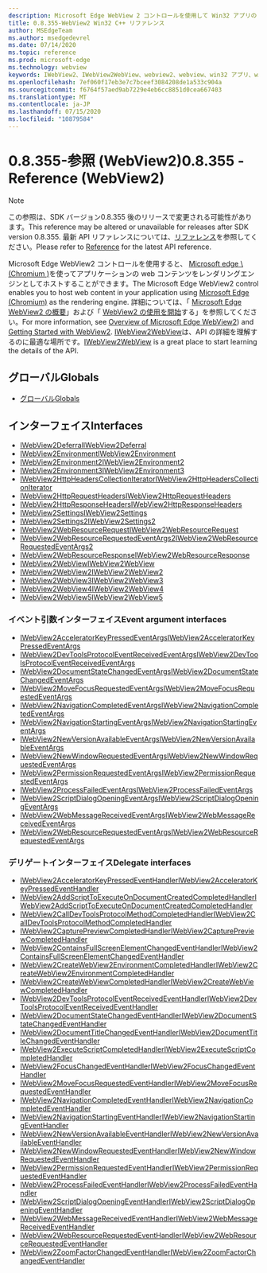 ```yaml
---
description: Microsoft Edge WebView 2 コントロールを使用して Win32 アプリの web コンテンツをホストする
title: 0.8.355-WebView2 Win32 C++ リファレンス
author: MSEdgeTeam
ms.author: msedgedevrel
ms.date: 07/14/2020
ms.topic: reference
ms.prod: microsoft-edge
ms.technology: webview
keywords: IWebView2、IWebView2WebView、webview2、webview、win32 アプリ、win32、edge、ICoreWebView2、ICoreWebView2Host、browser control、edge html
ms.openlocfilehash: 7ef060f17eb3e7c7bceef3084208de1a533c904a
ms.sourcegitcommit: f6764f57aed9ab7229e4eb6cc8851d0cea667403
ms.translationtype: MT
ms.contentlocale: ja-JP
ms.lasthandoff: 07/15/2020
ms.locfileid: "10879584"
---
```

# <span data-ttu-id="29c9d-104">0.8.355-参照 (WebView2)</span><span class="sxs-lookup"><span data-stu-id="29c9d-104">0.8.355 - Reference (WebView2)</span></span>  

> [!NOTE]
> <span data-ttu-id="29c9d-105">この参照は、SDK バージョン0.8.355 後のリリースで変更される可能性があります。</span><span class="sxs-lookup"><span data-stu-id="29c9d-105">This reference may be altered or unavailable for releases after SDK version 0.8.355.</span></span>  <span data-ttu-id="29c9d-106">最新 API リファレンスについては、[リファレンス](../../webview2-api-reference.md)を参照してください。</span><span class="sxs-lookup"><span data-stu-id="29c9d-106">Please refer to [Reference](../../webview2-api-reference.md) for the latest API reference.</span></span>

<span data-ttu-id="29c9d-107">Microsoft Edge WebView2 コントロールを使用すると、 [Microsoft edge \ (Chromium \)](https://www.microsoftedgeinsider.com)を使ってアプリケーションの web コンテンツをレンダリングエンジンとしてホストすることができます。</span><span class="sxs-lookup"><span data-stu-id="29c9d-107">The Microsoft Edge WebView2 control enables you to host web content in your application using [Microsoft Edge \(Chromium\)](https://www.microsoftedgeinsider.com) as the rendering engine.</span></span>  <span data-ttu-id="29c9d-108">詳細については、「 [Microsoft Edge WebView2 の概要](../../index.md)」および「 [WebView2 の使用を開始](../../gettingstarted/win32.md)する」を参照してください。</span><span class="sxs-lookup"><span data-stu-id="29c9d-108">For more information, see [Overview of Microsoft Edge WebView2](../../index.md)) and [Getting Started with WebView2](../../gettingstarted/win32.md).</span></span>  <span data-ttu-id="29c9d-109">[IWebView2WebView](0-8-190/IWebView2WebView.md)は、API の詳細を理解するのに最適な場所です。</span><span class="sxs-lookup"><span data-stu-id="29c9d-109">[IWebView2WebView](0-8-190/IWebView2WebView.md) is a great place to start learning the details of the API.</span></span>  

## <span data-ttu-id="29c9d-110">グローバル</span><span class="sxs-lookup"><span data-stu-id="29c9d-110">Globals</span></span>  

*   [<span data-ttu-id="29c9d-111">グローバル</span><span class="sxs-lookup"><span data-stu-id="29c9d-111">Globals</span></span>](0-8-190/webview2-idl.md)  

## <span data-ttu-id="29c9d-112">インターフェイス</span><span class="sxs-lookup"><span data-stu-id="29c9d-112">Interfaces</span></span>  
*   [<span data-ttu-id="29c9d-113">IWebView2Deferral</span><span class="sxs-lookup"><span data-stu-id="29c9d-113">IWebView2Deferral</span></span>](0-8-190/IWebView2Deferral.md)
*   [<span data-ttu-id="29c9d-114">IWebView2Environment</span><span class="sxs-lookup"><span data-stu-id="29c9d-114">IWebView2Environment</span></span>](0-8-190/IWebView2Environment.md)
*   [<span data-ttu-id="29c9d-115">IWebView2Environment2</span><span class="sxs-lookup"><span data-stu-id="29c9d-115">IWebView2Environment2</span></span>](0-8-190/IWebView2Environment2.md)
*   [<span data-ttu-id="29c9d-116">IWebView2Environment3</span><span class="sxs-lookup"><span data-stu-id="29c9d-116">IWebView2Environment3</span></span>](0-8-190/IWebView2Environment3.md)
*   [<span data-ttu-id="29c9d-117">IWebView2HttpHeadersCollectionIterator</span><span class="sxs-lookup"><span data-stu-id="29c9d-117">IWebView2HttpHeadersCollectionIterator</span></span>](0-8-190/IWebView2HttpHeadersCollectionIterator.md)
*   [<span data-ttu-id="29c9d-118">IWebView2HttpRequestHeaders</span><span class="sxs-lookup"><span data-stu-id="29c9d-118">IWebView2HttpRequestHeaders</span></span>](0-8-190/IWebView2HttpRequestHeaders.md)
*   [<span data-ttu-id="29c9d-119">IWebView2HttpResponseHeaders</span><span class="sxs-lookup"><span data-stu-id="29c9d-119">IWebView2HttpResponseHeaders</span></span>](0-8-190/IWebView2HttpResponseHeaders.md)
*   [<span data-ttu-id="29c9d-120">IWebView2Settings</span><span class="sxs-lookup"><span data-stu-id="29c9d-120">IWebView2Settings</span></span>](0-8-190/IWebView2Settings.md)
*   [<span data-ttu-id="29c9d-121">IWebView2Settings2</span><span class="sxs-lookup"><span data-stu-id="29c9d-121">IWebView2Settings2</span></span>](0-8-190/IWebView2Settings2.md)
*   [<span data-ttu-id="29c9d-122">IWebView2WebResourceRequest</span><span class="sxs-lookup"><span data-stu-id="29c9d-122">IWebView2WebResourceRequest</span></span>](0-8-190/IWebView2WebResourceRequest.md)
*   [<span data-ttu-id="29c9d-123">IWebView2WebResourceRequestedEventArgs2</span><span class="sxs-lookup"><span data-stu-id="29c9d-123">IWebView2WebResourceRequestedEventArgs2</span></span>](0-8-190/IWebView2WebResourceRequestedEventArgs2.md)
*   [<span data-ttu-id="29c9d-124">IWebView2WebResourceResponse</span><span class="sxs-lookup"><span data-stu-id="29c9d-124">IWebView2WebResourceResponse</span></span>](0-8-190/IWebView2WebResourceResponse.md)
*   [<span data-ttu-id="29c9d-125">IWebView2WebView</span><span class="sxs-lookup"><span data-stu-id="29c9d-125">IWebView2WebView</span></span>](0-8-190/IWebView2WebView.md)
*   [<span data-ttu-id="29c9d-126">IWebView2WebView2</span><span class="sxs-lookup"><span data-stu-id="29c9d-126">IWebView2WebView2</span></span>](0-8-190/IWebView2WebView2.md)
*   [<span data-ttu-id="29c9d-127">IWebView2WebView3</span><span class="sxs-lookup"><span data-stu-id="29c9d-127">IWebView2WebView3</span></span>](0-8-190/IWebView2WebView3.md)
*   [<span data-ttu-id="29c9d-128">IWebView2WebView4</span><span class="sxs-lookup"><span data-stu-id="29c9d-128">IWebView2WebView4</span></span>](0-8-190/IWebView2WebView4.md)
*   [<span data-ttu-id="29c9d-129">IWebView2WebView5</span><span class="sxs-lookup"><span data-stu-id="29c9d-129">IWebView2WebView5</span></span>](0-8-190/IWebView2WebView5.md)

### <span data-ttu-id="29c9d-130">イベント引数インターフェイス</span><span class="sxs-lookup"><span data-stu-id="29c9d-130">Event argument interfaces</span></span>

*   [<span data-ttu-id="29c9d-131">IWebView2AcceleratorKeyPressedEventArgs</span><span class="sxs-lookup"><span data-stu-id="29c9d-131">IWebView2AcceleratorKeyPressedEventArgs</span></span>](0-8-190/IWebView2AcceleratorKeyPressedEventArgs.md)
*   [<span data-ttu-id="29c9d-132">IWebView2DevToolsProtocolEventReceivedEventArgs</span><span class="sxs-lookup"><span data-stu-id="29c9d-132">IWebView2DevToolsProtocolEventReceivedEventArgs</span></span>](0-8-190/IWebView2DevToolsProtocolEventReceivedEventArgs.md)
*   [<span data-ttu-id="29c9d-133">IWebView2DocumentStateChangedEventArgs</span><span class="sxs-lookup"><span data-stu-id="29c9d-133">IWebView2DocumentStateChangedEventArgs</span></span>](0-8-190/IWebView2DocumentStateChangedEventArgs.md)
*   [<span data-ttu-id="29c9d-134">IWebView2MoveFocusRequestedEventArgs</span><span class="sxs-lookup"><span data-stu-id="29c9d-134">IWebView2MoveFocusRequestedEventArgs</span></span>](0-8-190/IWebView2MoveFocusRequestedEventArgs.md)
*   [<span data-ttu-id="29c9d-135">IWebView2NavigationCompletedEventArgs</span><span class="sxs-lookup"><span data-stu-id="29c9d-135">IWebView2NavigationCompletedEventArgs</span></span>](0-8-190/IWebView2NavigationCompletedEventArgs.md)
*   [<span data-ttu-id="29c9d-136">IWebView2NavigationStartingEventArgs</span><span class="sxs-lookup"><span data-stu-id="29c9d-136">IWebView2NavigationStartingEventArgs</span></span>](0-8-190/IWebView2NavigationStartingEventArgs.md)
*   [<span data-ttu-id="29c9d-137">IWebView2NewVersionAvailableEventArgs</span><span class="sxs-lookup"><span data-stu-id="29c9d-137">IWebView2NewVersionAvailableEventArgs</span></span>](0-8-190/IWebView2NewVersionAvailableEventArgs.md)
*   [<span data-ttu-id="29c9d-138">IWebView2NewWindowRequestedEventArgs</span><span class="sxs-lookup"><span data-stu-id="29c9d-138">IWebView2NewWindowRequestedEventArgs</span></span>](0-8-190/IWebView2NewWindowRequestedEventArgs.md)
*   [<span data-ttu-id="29c9d-139">IWebView2PermissionRequestedEventArgs</span><span class="sxs-lookup"><span data-stu-id="29c9d-139">IWebView2PermissionRequestedEventArgs</span></span>](0-8-190/IWebView2PermissionRequestedEventArgs.md)
*   [<span data-ttu-id="29c9d-140">IWebView2ProcessFailedEventArgs</span><span class="sxs-lookup"><span data-stu-id="29c9d-140">IWebView2ProcessFailedEventArgs</span></span>](0-8-190/IWebView2ProcessFailedEventArgs.md)
*   [<span data-ttu-id="29c9d-141">IWebView2ScriptDialogOpeningEventArgs</span><span class="sxs-lookup"><span data-stu-id="29c9d-141">IWebView2ScriptDialogOpeningEventArgs</span></span>](0-8-190/IWebView2ScriptDialogOpeningEventArgs.md)
*   [<span data-ttu-id="29c9d-142">IWebView2WebMessageReceivedEventArgs</span><span class="sxs-lookup"><span data-stu-id="29c9d-142">IWebView2WebMessageReceivedEventArgs</span></span>](0-8-190/IWebView2WebMessageReceivedEventArgs.md)
*   [<span data-ttu-id="29c9d-143">IWebView2WebResourceRequestedEventArgs</span><span class="sxs-lookup"><span data-stu-id="29c9d-143">IWebView2WebResourceRequestedEventArgs</span></span>](0-8-190/IWebView2WebResourceRequestedEventArgs.md)

### <span data-ttu-id="29c9d-144">デリゲートインターフェイス</span><span class="sxs-lookup"><span data-stu-id="29c9d-144">Delegate interfaces</span></span>

*   [<span data-ttu-id="29c9d-145">IWebView2AcceleratorKeyPressedEventHandler</span><span class="sxs-lookup"><span data-stu-id="29c9d-145">IWebView2AcceleratorKeyPressedEventHandler</span></span>](0-8-190/IWebView2AcceleratorKeyPressedEventHandler.md)
*   [<span data-ttu-id="29c9d-146">IWebView2AddScriptToExecuteOnDocumentCreatedCompletedHandler</span><span class="sxs-lookup"><span data-stu-id="29c9d-146">IWebView2AddScriptToExecuteOnDocumentCreatedCompletedHandler</span></span>](0-8-190/IWebView2AddScriptToExecuteOnDocumentCreatedCompletedHandler.md)
*   [<span data-ttu-id="29c9d-147">IWebView2CallDevToolsProtocolMethodCompletedHandler</span><span class="sxs-lookup"><span data-stu-id="29c9d-147">IWebView2CallDevToolsProtocolMethodCompletedHandler</span></span>](0-8-190/IWebView2CallDevToolsProtocolMethodCompletedHandler.md)
*   [<span data-ttu-id="29c9d-148">IWebView2CapturePreviewCompletedHandler</span><span class="sxs-lookup"><span data-stu-id="29c9d-148">IWebView2CapturePreviewCompletedHandler</span></span>](0-8-190/IWebView2CapturePreviewCompletedHandler.md)
*   [<span data-ttu-id="29c9d-149">IWebView2ContainsFullScreenElementChangedEventHandler</span><span class="sxs-lookup"><span data-stu-id="29c9d-149">IWebView2ContainsFullScreenElementChangedEventHandler</span></span>](0-8-190/IWebView2ContainsFullScreenElementChangedEventHandler.md)
*   [<span data-ttu-id="29c9d-150">IWebView2CreateWebView2EnvironmentCompletedHandler</span><span class="sxs-lookup"><span data-stu-id="29c9d-150">IWebView2CreateWebView2EnvironmentCompletedHandler</span></span>](0-8-190/IWebView2CreateWebView2EnvironmentCompletedHandler.md)
*   [<span data-ttu-id="29c9d-151">IWebView2CreateWebViewCompletedHandler</span><span class="sxs-lookup"><span data-stu-id="29c9d-151">IWebView2CreateWebViewCompletedHandler</span></span>](0-8-190/IWebView2CreateWebViewCompletedHandler.md)
*   [<span data-ttu-id="29c9d-152">IWebView2DevToolsProtocolEventReceivedEventHandler</span><span class="sxs-lookup"><span data-stu-id="29c9d-152">IWebView2DevToolsProtocolEventReceivedEventHandler</span></span>](0-8-190/IWebView2DevToolsProtocolEventReceivedEventHandler.md)
*   [<span data-ttu-id="29c9d-153">IWebView2DocumentStateChangedEventHandler</span><span class="sxs-lookup"><span data-stu-id="29c9d-153">IWebView2DocumentStateChangedEventHandler</span></span>](0-8-190/IWebView2DocumentStateChangedEventHandler.md)
*   [<span data-ttu-id="29c9d-154">IWebView2DocumentTitleChangedEventHandler</span><span class="sxs-lookup"><span data-stu-id="29c9d-154">IWebView2DocumentTitleChangedEventHandler</span></span>](0-8-190/IWebView2DocumentTitleChangedEventHandler.md)
*   [<span data-ttu-id="29c9d-155">IWebView2ExecuteScriptCompletedHandler</span><span class="sxs-lookup"><span data-stu-id="29c9d-155">IWebView2ExecuteScriptCompletedHandler</span></span>](0-8-190/IWebView2ExecuteScriptCompletedHandler.md)
*   [<span data-ttu-id="29c9d-156">IWebView2FocusChangedEventHandler</span><span class="sxs-lookup"><span data-stu-id="29c9d-156">IWebView2FocusChangedEventHandler</span></span>](0-8-190/IWebView2FocusChangedEventHandler.md)
*   [<span data-ttu-id="29c9d-157">IWebView2MoveFocusRequestedEventHandler</span><span class="sxs-lookup"><span data-stu-id="29c9d-157">IWebView2MoveFocusRequestedEventHandler</span></span>](0-8-190/IWebView2MoveFocusRequestedEventHandler.md)
*   [<span data-ttu-id="29c9d-158">IWebView2NavigationCompletedEventHandler</span><span class="sxs-lookup"><span data-stu-id="29c9d-158">IWebView2NavigationCompletedEventHandler</span></span>](0-8-190/IWebView2NavigationCompletedEventHandler.md)
*   [<span data-ttu-id="29c9d-159">IWebView2NavigationStartingEventHandler</span><span class="sxs-lookup"><span data-stu-id="29c9d-159">IWebView2NavigationStartingEventHandler</span></span>](0-8-190/IWebView2NavigationStartingEventHandler.md)
*   [<span data-ttu-id="29c9d-160">IWebView2NewVersionAvailableEventHandler</span><span class="sxs-lookup"><span data-stu-id="29c9d-160">IWebView2NewVersionAvailableEventHandler</span></span>](0-8-190/IWebView2NewVersionAvailableEventHandler.md)
*   [<span data-ttu-id="29c9d-161">IWebView2NewWindowRequestedEventHandler</span><span class="sxs-lookup"><span data-stu-id="29c9d-161">IWebView2NewWindowRequestedEventHandler</span></span>](0-8-190/IWebView2NewWindowRequestedEventHandler.md)
*   [<span data-ttu-id="29c9d-162">IWebView2PermissionRequestedEventHandler</span><span class="sxs-lookup"><span data-stu-id="29c9d-162">IWebView2PermissionRequestedEventHandler</span></span>](0-8-190/IWebView2PermissionRequestedEventHandler.md)
*   [<span data-ttu-id="29c9d-163">IWebView2ProcessFailedEventHandler</span><span class="sxs-lookup"><span data-stu-id="29c9d-163">IWebView2ProcessFailedEventHandler</span></span>](0-8-190/IWebView2ProcessFailedEventHandler.md)
*   [<span data-ttu-id="29c9d-164">IWebView2ScriptDialogOpeningEventHandler</span><span class="sxs-lookup"><span data-stu-id="29c9d-164">IWebView2ScriptDialogOpeningEventHandler</span></span>](0-8-190/IWebView2ScriptDialogOpeningEventHandler.md)
*   [<span data-ttu-id="29c9d-165">IWebView2WebMessageReceivedEventHandler</span><span class="sxs-lookup"><span data-stu-id="29c9d-165">IWebView2WebMessageReceivedEventHandler</span></span>](0-8-190/IWebView2WebMessageReceivedEventHandler.md)
*   [<span data-ttu-id="29c9d-166">IWebView2WebResourceRequestedEventHandler</span><span class="sxs-lookup"><span data-stu-id="29c9d-166">IWebView2WebResourceRequestedEventHandler</span></span>](0-8-190/IWebView2WebResourceRequestedEventHandler.md)
*   [<span data-ttu-id="29c9d-167">IWebView2ZoomFactorChangedEventHandler</span><span class="sxs-lookup"><span data-stu-id="29c9d-167">IWebView2ZoomFactorChangedEventHandler</span></span>](0-8-190/IWebView2ZoomFactorChangedEventHandler.md)
